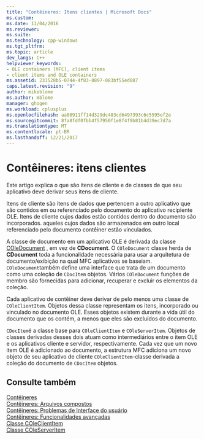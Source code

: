```yaml
---
title: "Contêineres: Itens clientes | Microsoft Docs"
ms.custom: 
ms.date: 11/04/2016
ms.reviewer: 
ms.suite: 
ms.technology: cpp-windows
ms.tgt_pltfrm: 
ms.topic: article
dev_langs: C++
helpviewer_keywords:
- OLE containers [MFC], client items
- client items and OLE containers
ms.assetid: 231528b5-0744-4f83-8897-083bf55ed087
caps.latest.revision: "9"
author: mikeblome
ms.author: mblome
manager: ghogen
ms.workload: cplusplus
ms.openlocfilehash: aa80911ff14d329dc483cd6497393c6c5595ef2e
ms.sourcegitcommit: 8fa8fdf0fbb4f57950f1e8f4f9b81b4d39ec7d7a
ms.translationtype: MT
ms.contentlocale: pt-BR
ms.lasthandoff: 12/21/2017
---
```

# <a name="containers-client-items"></a>Contêineres: itens clientes
Este artigo explica o que são itens de cliente e de classes de que seu aplicativo deve derivar seus itens de cliente.  
  
 Itens de cliente são itens de dados que pertencem a outro aplicativo que são contidos em ou referenciado pelo documento do aplicativo recipiente OLE. Itens de cliente cujos dados estão contidos dentro do documento são incorporados. aqueles cujos dados são armazenados em outro local referenciado pelo documento contêiner estão vinculados.  
  
 A classe de documento em um aplicativo OLE é derivada da classe [COleDocument](../mfc/reference/coledocument-class.md) , em vez de **CDocument**. O `COleDocument` classe herda de **CDocument** toda a funcionalidade necessária para usar a arquitetura de documento/exibição na qual MFC aplicativos se baseiam. `COleDocument`também define uma interface que trata de um documento como uma coleção de `CDocItem` objetos. Vários `COleDocument` funções de membro são fornecidas para adicionar, recuperar e excluir os elementos da coleção.  
  
 Cada aplicativo de contêiner deve derivar de pelo menos uma classe de `COleClientItem`. Objetos dessa classe representam os itens, incorporado ou vinculado no documento OLE. Esses objetos existem durante a vida útil do documento que os contém, a menos que eles são excluídos do documento.  
  
 `CDocItem`é a classe base para `COleClientItem` e `COleServerItem`. Objetos de classes derivadas desses dois atuam como intermediários entre o item OLE e os aplicativos cliente e servidor, respectivamente. Cada vez que um novo item OLE é adicionado ao documento, a estrutura MFC adiciona um novo objeto de seu aplicativo de cliente `COleClientItem`-classe derivada a coleção do documento de `CDocItem` objetos.  
  
## <a name="see-also"></a>Consulte também  
 [Contêineres](../mfc/containers.md)   
 [Contêineres: Arquivos compostos](../mfc/containers-compound-files.md)   
 [Contêineres: Problemas de Interface do usuário](../mfc/containers-user-interface-issues.md)   
 [Contêineres: Funcionalidades avançadas](../mfc/containers-advanced-features.md)   
 [Classe COleClientItem](../mfc/reference/coleclientitem-class.md)   
 [Classe COleServerItem](../mfc/reference/coleserveritem-class.md)
